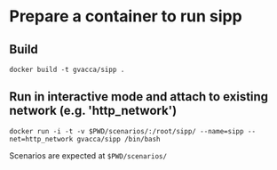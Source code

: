 # Prepare a container to run sipp

## Build

```docker build -t gvacca/sipp .```

## Run in interactive mode and attach to existing network (e.g. 'http_network')

```docker run -i -t -v $PWD/scenarios/:/root/sipp/ --name=sipp --net=http_network gvacca/sipp /bin/bash```

Scenarios are expected at `$PWD/scenarios/`
